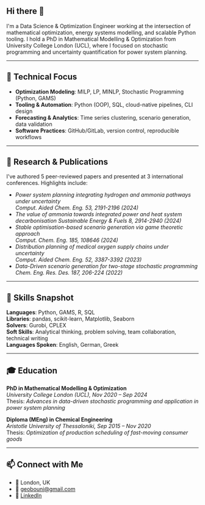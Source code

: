 ## Hi there 👋

I'm a Data Science & Optimization Engineer working at the intersection of mathematical optimization, energy systems modelling, and scalable Python tooling. I hold a PhD in Mathematical Modelling & Optimization from University College London (UCL), where I focused on stochastic programming and uncertainty quantification for power system planning.

---

## 🔧 Technical Focus

- **Optimization Modeling**: MILP, LP, MINLP, Stochastic Programming (Python, GAMS)
- **Tooling & Automation**: Python (OOP), SQL, cloud-native pipelines, CLI design
- **Forecasting & Analytics**: Time series clustering, scenario generation, data validation
- **Software Practices**: GitHub/GitLab, version control, reproducible workflows

---

## 🧠 Research & Publications

I've authored 5 peer-reviewed papers and presented at 3 international conferences. Highlights include:

- *Power system planning integrating hydrogen and ammonia pathways under uncertainty*  
  *Comput. Aided Chem. Eng. 53, 2191-2196 (2024)*  
- *The value of ammonia towards integrated power and heat system decarbonisation*
  *Sustainable Energy & Fuels 8, 2914-2940 (2024)*
- *Stable optimisation-based scenario generation via game theoretic approach*  
  *Comput. Chem. Eng. 185, 108646 (2024)*  
- *Distribution planning of medical oxygen supply chains under uncertainty*  
  *Comput. Aided Chem. Eng. 52, 3387-3392 (2023)*  
- *Data-Driven scenario generation for two-stage stochastic programming*  
  *Chem. Eng. Res. Des. 187, 206-224 (2022)*

---

## 🧰 Skills Snapshot

**Languages**: Python, GAMS, R, SQL  
**Libraries**: pandas, scikit-learn, Matplotlib, Seaborn  
**Solvers**: Gurobi, CPLEX  
**Soft Skills**: Analytical thinking, problem solving, team collaboration, technical writing  
**Languages Spoken**: English, German, Greek

---

## 🎓 Education

**PhD in Mathematical Modelling & Optimization**  
*University College London (UCL), Nov 2020 – Sep 2024*  
Thesis: *Advances in data-driven stochastic programming and application in power system planning*

**Diploma (MEng) in Chemical Engineering**  
*Aristotle University of Thessaloniki, Sep 2015 – Nov 2020*  
Thesis: *Optimization of production scheduling of fast-moving consumer goods*

---

## 📫 Connect with Me

- 📍 London, UK  
- 📧 [geobouni@gmail.com](mailto:geobouni@gmail.com)  
- 🔗 [LinkedIn](https://www.linkedin.com/in/george-bounitsis/)
